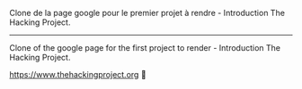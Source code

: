 Clone de la page google pour le premier projet à rendre - Introduction The Hacking Project.

--------------------------------------------------------

Clone of the google page for the first project to render - Introduction The Hacking Project.

https://www.thehackingproject.org 🚀 
